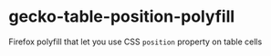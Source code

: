 gecko-table-position-polyfill
=============================

Firefox polyfill that let you use CSS `position` property on table cells
